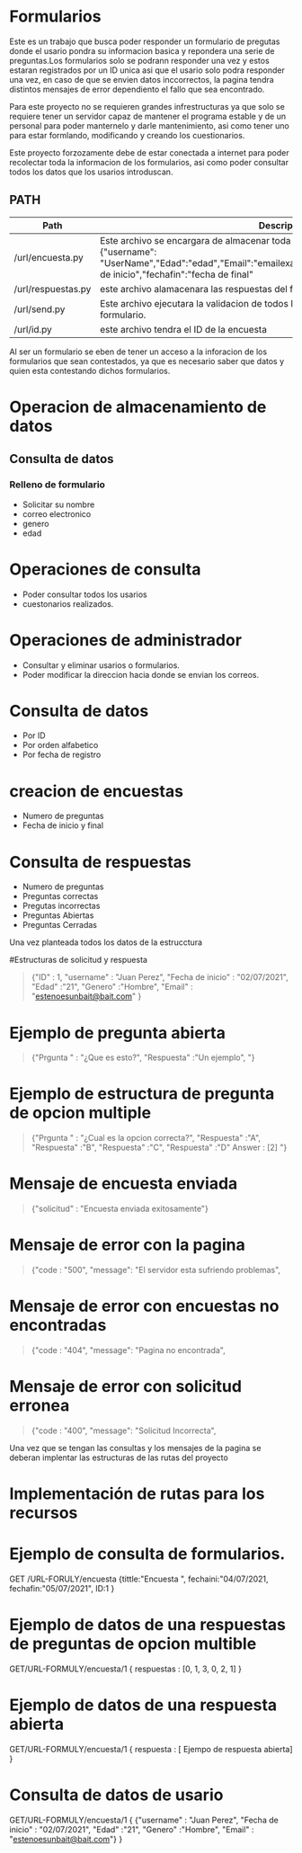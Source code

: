 # Formularios

Este es un trabajo que busca poder responder un formulario de pregutas donde el usario pondra su informacion basica y repondera una serie de preguntas.Los formularios solo se podrann responder una vez y estos estaran registrados por un ID unica asi que el usario solo podra responder una vez, en caso de que se envien datos inccorrectos, la pagina tendra distintos mensajes de error dependiento el fallo que sea encontrado.

Para este proyecto no se requieren grandes infrestructuras ya que solo se requiere tener un servidor capaz de mantener el programa estable y de un personal para poder manternelo y darle mantenimiento, asi como tener uno para estar formlando, modificando y creando los cuestionarios.

Este proyecto forzozamente debe de estar conectada a internet para poder recolectar toda la informacion de los formularios, asi como poder consultar todos los datos que los usarios introduscan.

## PATH

| Path                  | Descripción |
| --------------------- | ----------- |
| /url/encuesta.py       |Este archivo se encargara de almacenar toda la informacion ingresada en las casillas, {"username": "UserName","Edad":"edad","Email":"emailexample","genero":"gener","fechaini":"fecha de inicio","fechafin":"fecha de final"|
| /url/respuestas.py         |este archivo alamacenara las respuestas del formulario |
| /url/send.py             |Este archivo ejecutara la validacion de todos los datos que fueron ingresados en el formulario.             |
| /url/id.py         |este archivo tendra el ID de la encuesta |


Al ser un formulario se eben de tener un acceso a la inforacion de los formularios que sean contestados, ya que es necesario saber que datos y quien esta contestando dichos formularios.

# Operacion de almacenamiento de datos

## Consulta de datos

### Relleno de formulario
* Solicitar su nombre
* correo electronico
* genero
* edad


# Operaciones de consulta
* Poder consultar todos los usarios
* cuestonarios realizados.

# Operaciones de administrador
* Consultar y eliminar usarios o formularios.
* Poder modificar la direccion hacia donde se envian los correos.

# Consulta de datos
* Por ID
* Por orden alfabetico
* Por fecha de registro

# creacion de encuestas
* Numero de preguntas
* Fecha de inicio y final

# Consulta de respuestas
* Numero de preguntas
* Preguntas correctas
* Pregutas incorrectas
* Preguntas Abiertas
* Preguntas Cerradas

Una vez planteada todos los datos de la estrucctura

#Estructuras de solicitud y respuesta

<!-- Blockquote -->
> {"ID" : 1,
"username" : "Juan Perez",
"Fecha de inicio" : "02/07/2021",
"Edad" :"21",
"Genero" :"Hombre",
"Email" :  "estenoesunbait@bait.com"
}
# Ejemplo de pregunta abierta
<!-- Blockquote -->
> {"Prgunta " : "¿Que es esto?",
"Respuesta" :"Un ejemplo",
"}

# Ejemplo de estructura de pregunta de opcion multiple
<!-- Blockquote -->
> {"Prgunta " : "¿Cual es la opcion correcta?",
"Respuesta" :"A",
"Respuesta" :"B",
"Respuesta" :"C",
"Respuesta" :"D"
Answer : [2]
"}
# Mensaje de encuesta enviada
<!-- Blockquote -->
> {"solicitud" : "Encuesta enviada exitosamente"}

# Mensaje de error con la pagina
<!-- Blockquote -->
> {"code : "500",
"message": "El servidor esta sufriendo problemas",

# Mensaje de error con encuestas no encontradas
<!-- Blockquote -->
> {"code : "404",
"message": "Pagina no encontrada",

# Mensaje de error con solicitud erronea
<!-- Blockquote -->
> {"code : "400",
"message": "Solicitud Incorrecta",


Una vez que se tengan las consultas y los mensajes de la pagina se deberan  implentar las estructuras de las rutas del proyecto

# Implementación de rutas para los recursos
# Ejemplo de consulta de formularios.
GET /URL-FORULY/encuesta
{tittle:"Encuesta ",
fechaini:"04/07/2021,
fechafin:"05/07/2021",
ID:1
}
# Ejemplo de datos de una respuestas de preguntas de opcion multible
GET/URL-FORMULY/encuesta/1
{
respuestas :
 [0,
 1,
 3,
 0,
 2,
 1]
}
# Ejemplo de datos de una respuesta abierta
GET/URL-FORMULY/encuesta/1
{
respuesta :
 [  Ejempo de respuesta abierta]
}
# Consulta de datos de usario
GET/URL-FORMULY/encuesta/1
{
 {"username" : "Juan Perez",
 "Fecha de inicio" : "02/07/2021",
 "Edad" :"21",
 "Genero" :"Hombre",
 "Email" :  "estenoesunbait@bait.com"}
}
